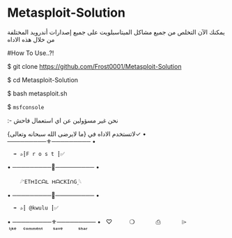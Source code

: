 # Metasploit-Solution
يمكنك الآن التخلص من جميع مشاكل الميتاسبلويت على جميع إصدارات أندرويد المختلفة من خلال هذه الاداه 

#How To Use..?! 

$ git clone https://github.com/Frost0001/Metasploit-Solution

$ cd Metasploit-Solution

$ bash metasploit.sh

$ ``msfconsole``

:- نحن غير مسؤولين عن اي استعمال فاحش

لاتستخدم الاداه في {ما لايرضى الله سبحانه وتعالى}✓
• ─────────⚜️───────── •

      ➡️ ✰┋F r o s t ┋✅
      
• ─────────🔱───────── •

        𓆪˹ETᕼIᑕᗩᒪ ᕼᗩᑕKIᑎG˼𓆩
        
• ─────────💎───────── •

      ➡️ ✰┋ @kwulu ┋✅
      
• ─────────⚜️───────── •
  ♡   ‌ ‌      ❍ㅤ         ⎙ㅤ    ‌     ⌲ 
 ˡᶦᵏᵉ ‌   ᶜᵒᵐᵐᵉⁿᵗ       ˢᵃᵛᵉ         ˢʰᵃʳ
